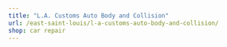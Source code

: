 ```yaml
---
title: "L.A. Customs Auto Body and Collision"
url: /east-saint-louis/l-a-customs-auto-body-and-collision/
shop: car repair
---
```

